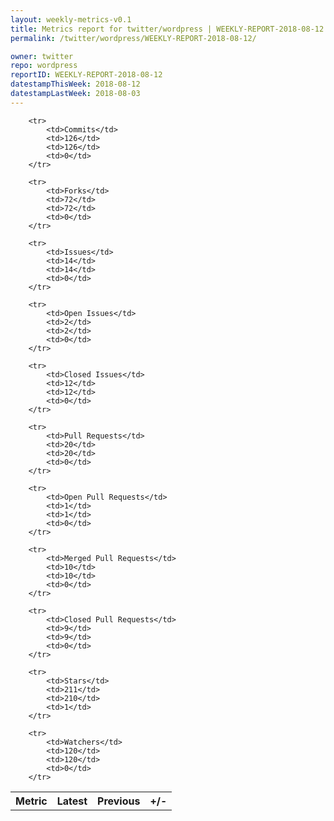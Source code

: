 ```yaml
---
layout: weekly-metrics-v0.1
title: Metrics report for twitter/wordpress | WEEKLY-REPORT-2018-08-12
permalink: /twitter/wordpress/WEEKLY-REPORT-2018-08-12/

owner: twitter
repo: wordpress
reportID: WEEKLY-REPORT-2018-08-12
datestampThisWeek: 2018-08-12
datestampLastWeek: 2018-08-03
---
```




<table style="width: 100%;">
    <tr>
        <th>Metric</th>
        <th>Latest</th>
        <th>Previous</th>
        <th>+/-</th>
    </tr>

        <tr>
            <td>Commits</td>
            <td>126</td>
            <td>126</td>
            <td>0</td>
        </tr>
        
        <tr>
            <td>Forks</td>
            <td>72</td>
            <td>72</td>
            <td>0</td>
        </tr>
        
        <tr>
            <td>Issues</td>
            <td>14</td>
            <td>14</td>
            <td>0</td>
        </tr>
        
        <tr>
            <td>Open Issues</td>
            <td>2</td>
            <td>2</td>
            <td>0</td>
        </tr>
        
        <tr>
            <td>Closed Issues</td>
            <td>12</td>
            <td>12</td>
            <td>0</td>
        </tr>
        
        <tr>
            <td>Pull Requests</td>
            <td>20</td>
            <td>20</td>
            <td>0</td>
        </tr>
        
        <tr>
            <td>Open Pull Requests</td>
            <td>1</td>
            <td>1</td>
            <td>0</td>
        </tr>
        
        <tr>
            <td>Merged Pull Requests</td>
            <td>10</td>
            <td>10</td>
            <td>0</td>
        </tr>
        
        <tr>
            <td>Closed Pull Requests</td>
            <td>9</td>
            <td>9</td>
            <td>0</td>
        </tr>
        
        <tr>
            <td>Stars</td>
            <td>211</td>
            <td>210</td>
            <td>1</td>
        </tr>
        
        <tr>
            <td>Watchers</td>
            <td>120</td>
            <td>120</td>
            <td>0</td>
        </tr>
        
</table>
